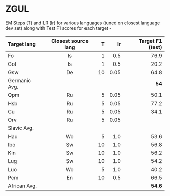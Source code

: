 # ZGUL
EM Steps (T) and LR (lr) for various languages (tuned on closest language dev set) along with Test F1 scores for each target -  

| Target lang | Closest source lang | T | lr | Target F1 (test) | 
| :------------ |:---------------:| -----:| -----:| -----:|
| Fo      | Is | 1 | 0.5  | 76.9 |
| Got     | Is | 1 | 0.5  | 20.2 |  
| Gsw     | De | 10 | 0.05 |  64.8 |
| Germanic Avg. |   |   |   |  **54**  |
| Qpm     | Ru | 5 | 0.05 | 50.1 |
| Hsb     | Ru | 5 | 0.05 | 77.2 |
| Cu     | Ru | 5 | 0.05 | 34.1 |
| Orv      | Ru | 5 | 0.05 |  |
| Slavic Avg. |   |   |   |    |
| Hau     | Wo | 5 | 1.0 | 53.6 |
| Ibo     | Sw | 10 | 1.0 | 56.8 |
| Kin     | Sw | 10 | 1.0 | 56.2 |
| Lug      | Sw | 10 | 1.0 | 54.2 |
| Luo      | Wo | 5 | 1.0 | 40.2 |
| Pcm      | En | 10 | 0.5 | 66.5 |
| African Avg. |   |   |   |   **54.6** |
